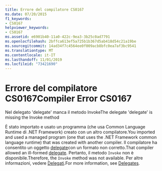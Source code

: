 ```yaml
---
title: Errore del compilatore CS0167
ms.date: 07/20/2015
f1_keywords:
- CS0167
helpviewer_keywords:
- CS0167
ms.assetid: e6901b40-11a0-422c-9ea3-3b25c0ad7791
ms.openlocfilehash: 2bffca613ef5a725b1b367d5ab418d54c21a19be
ms.sourcegitcommit: 14ad34f7c4564ee0f009acb8bfc0ea7af3bc9541
ms.translationtype: MT
ms.contentlocale: it-IT
ms.lasthandoff: 11/01/2019
ms.locfileid: "73421690"
---
```

# <a name="compiler-error-cs0167"></a><span data-ttu-id="3e3dd-102">Errore del compilatore CS0167</span><span class="sxs-lookup"><span data-stu-id="3e3dd-102">Compiler Error CS0167</span></span>
<span data-ttu-id="3e3dd-103">Nel delegato 'delegate' manca il metodo Invoke</span><span class="sxs-lookup"><span data-stu-id="3e3dd-103">The delegate 'delegate' is missing the Invoke method</span></span>  
  
 <span data-ttu-id="3e3dd-104">È stato importato e usato un programma (che usa Common Language Runtime di .NET Framework) creato con un altro compilatore.</span><span class="sxs-lookup"><span data-stu-id="3e3dd-104">You imported and used a managed program (one that uses the .NET Framework common language runtime) that was created with another compiler.</span></span> <span data-ttu-id="3e3dd-105">Il compilatore ha consentito un oggetto [delegate](../language-reference/builtin-types/reference-types.md)con un formato non corretto.</span><span class="sxs-lookup"><span data-stu-id="3e3dd-105">That compiler allowed an ill-formed [delegate](../language-reference/builtin-types/reference-types.md).</span></span> <span data-ttu-id="3e3dd-106">Pertanto, il metodo `Invoke` non è disponibile.</span><span class="sxs-lookup"><span data-stu-id="3e3dd-106">Therefore, the `Invoke` method was not available.</span></span> <span data-ttu-id="3e3dd-107">Per altre informazioni, vedere [Delegati](../programming-guide/delegates/index.md).</span><span class="sxs-lookup"><span data-stu-id="3e3dd-107">For more information, see [Delegates](../programming-guide/delegates/index.md).</span></span>
